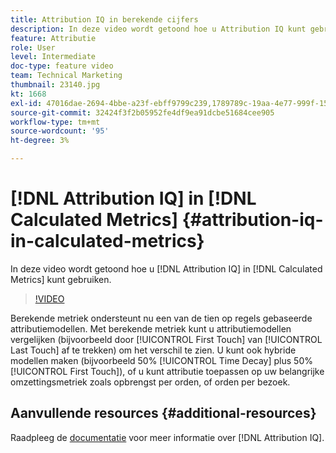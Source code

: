 ```yaml
---
title: Attribution IQ in berekende cijfers
description: In deze video wordt getoond hoe u Attribution IQ kunt gebruiken in Berekende waarden.
feature: Attributie
role: User
level: Intermediate
doc-type: feature video
team: Technical Marketing
thumbnail: 23140.jpg
kt: 1668
exl-id: 47016dae-2694-4bbe-a23f-ebff9799c239,1789789c-19aa-4e77-999f-15fa11b7f858,1789789c-19aa-4e77-999f-15fa11b7f858,47016dae-2694-4bbe-a23f-ebff9799c239
source-git-commit: 32424f3f2b05952fe4df9ea91dcbe51684cee905
workflow-type: tm+mt
source-wordcount: '95'
ht-degree: 3%

---
```


# [!DNL Attribution IQ] in  [!DNL Calculated Metrics] {#attribution-iq-in-calculated-metrics}

In deze video wordt getoond hoe u [!DNL Attribution IQ] in [!DNL Calculated Metrics] kunt gebruiken.

>[!VIDEO](https://video.tv.adobe.com/v/23140/?quality=12)

Berekende metriek ondersteunt nu een van de tien op regels gebaseerde attributiemodellen. Met berekende metriek kunt u attributiemodellen vergelijken (bijvoorbeeld door [!UICONTROL First Touch] van [!UICONTROL Last Touch] af te trekken) om het verschil te zien. U kunt ook hybride modellen maken (bijvoorbeeld 50% [!UICONTROL Time Decay] plus 50% [!UICONTROL First Touch]), of u kunt attributie toepassen op uw belangrijke omzettingsmetriek zoals opbrengst per orden, of orden per bezoek.

## Aanvullende resources {#additional-resources}

Raadpleeg de [documentatie](https://experienceleague.adobe.com/docs/analytics/analyze/analysis-workspace/attribution/overview.html) voor meer informatie over [!DNL Attribution IQ].
